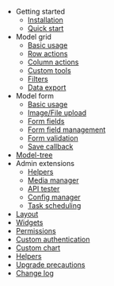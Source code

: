 
- Getting started
  - [Installation](/en/installation.md)
  - [Quick start](/en/quick-start.md)
- Model grid
  - [Basic usage](/en/model-grid.md)
  - [Row actions](/en/model-grid-actions.md)
  - [Column actions](/en/model-grid-column.md)
  - [Custom tools](/en/model-grid-custom-tools.md)
  - [Filters](/en/model-grid-filters.md)
  - [Data export](/en/model-grid-export.md)
- Model form
  - [Basic usage](/en/model-form.md)
  - [Image/File upload](/en/model-form-upload.md)
  - [Form fields](/en/model-form-fields.md)
  - [Form field management](/en/model-form-field-management.md)
  - [Form validation](/en/model-form-validation.md)
  - [Save callback](/en/model-form-callback.md)
- [Model-tree](/en/model-tree.md)
- Admin extensions
  - [Helpers](/en/extension-helpers.md)
  - [Media manager](/en/extension-media-manager.md)
  - [API tester](/en/extension-api-tester.md)
  - [Config manager](/en/extension-config.md)
  - [Task scheduling](/en/extension-scheduling.md)
- [Layout](/en/layout.md)
- [Widgets](/en/widgets.md)
- [Permissions](/en/permission.md)
- [Custom authentication](/en/custom-authentication.md)
- [Custom chart](/en/custom-chart.md)
- [Helpers](/en/helpers.md)
- [Upgrade precautions](/en/upgrade.md)
- [Change log](/en/change-log.md)